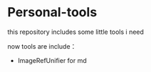 # Personal-tools
this repository includes some little tools i need

now tools are include：
* ImageRefUnifier for md

